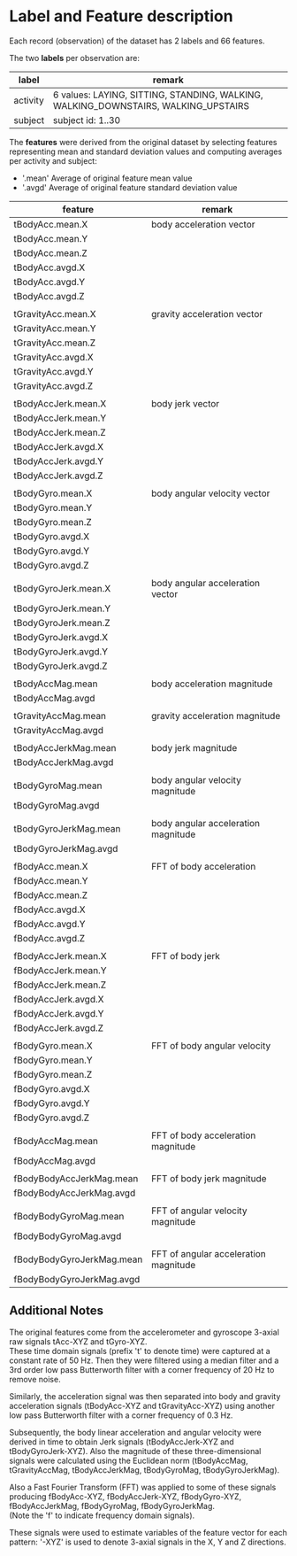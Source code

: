 # Label and Feature description
  
Each record (observation) of the dataset has 2 labels and 66 features.  
  
The two **labels** per observation are:  

| label      | remark
|------------|---------------------------------------------
| activity   | 6 values: LAYING, SITTING, STANDING, WALKING, WALKING_DOWNSTAIRS, WALKING_UPSTAIRS
| subject    | subject id: 1..30

The **features** were derived from the original dataset by selecting features 
representing mean and standard deviation values and computing averages 
per activity and subject:  

* '.mean'    Average of original feature mean value  
* '.avgd'    Average of original feature standard deviation value  
  
  
| feature                   | remark
|---------------------------|---------------------------------------
| tBodyAcc.mean.X           | body acceleration vector
| tBodyAcc.mean.Y           |
| tBodyAcc.mean.Z           |
| tBodyAcc.avgd.X           |
| tBodyAcc.avgd.Y           |
| tBodyAcc.avgd.Z           |
|                           |
| tGravityAcc.mean.X        | gravity acceleration vector
| tGravityAcc.mean.Y        |
| tGravityAcc.mean.Z        |
| tGravityAcc.avgd.X        |
| tGravityAcc.avgd.Y        |
| tGravityAcc.avgd.Z        |
|                           |
| tBodyAccJerk.mean.X       | body jerk vector
| tBodyAccJerk.mean.Y       |
| tBodyAccJerk.mean.Z       |
| tBodyAccJerk.avgd.X       |
| tBodyAccJerk.avgd.Y       |
| tBodyAccJerk.avgd.Z       |
|                           |
| tBodyGyro.mean.X          | body angular velocity vector
| tBodyGyro.mean.Y          |
| tBodyGyro.mean.Z          |
| tBodyGyro.avgd.X          |
| tBodyGyro.avgd.Y          |
| tBodyGyro.avgd.Z          |
|                           |
| tBodyGyroJerk.mean.X      | body angular acceleration vector
| tBodyGyroJerk.mean.Y      |
| tBodyGyroJerk.mean.Z      |
| tBodyGyroJerk.avgd.X      |
| tBodyGyroJerk.avgd.Y      |
| tBodyGyroJerk.avgd.Z      |
|                           |
| tBodyAccMag.mean          | body acceleration magnitude
| tBodyAccMag.avgd          |
|                           |
| tGravityAccMag.mean       | gravity acceleration magnitude
| tGravityAccMag.avgd       |
|                           |
| tBodyAccJerkMag.mean      | body jerk magnitude
| tBodyAccJerkMag.avgd      |
|                           |
| tBodyGyroMag.mean         | body angular velocity magnitude
| tBodyGyroMag.avgd         |
|                           |
| tBodyGyroJerkMag.mean     | body angular acceleration magnitude
| tBodyGyroJerkMag.avgd     |
|                           |
| fBodyAcc.mean.X           | FFT of body acceleration
| fBodyAcc.mean.Y           |
| fBodyAcc.mean.Z           |
| fBodyAcc.avgd.X           |
| fBodyAcc.avgd.Y           |
| fBodyAcc.avgd.Z           |
|                           |
| fBodyAccJerk.mean.X       | FFT of body jerk
| fBodyAccJerk.mean.Y       |
| fBodyAccJerk.mean.Z       |
| fBodyAccJerk.avgd.X       |
| fBodyAccJerk.avgd.Y       |
| fBodyAccJerk.avgd.Z       |
|                           |
| fBodyGyro.mean.X          | FFT of body angular velocity
| fBodyGyro.mean.Y          |
| fBodyGyro.mean.Z          |
| fBodyGyro.avgd.X          |
| fBodyGyro.avgd.Y          |
| fBodyGyro.avgd.Z          |
|                           |
| fBodyAccMag.mean          | FFT of body acceleration magnitude
| fBodyAccMag.avgd          |
|                           |
| fBodyBodyAccJerkMag.mean  | FFT of body jerk magnitude
| fBodyBodyAccJerkMag.avgd  |
|                           |
| fBodyBodyGyroMag.mean     | FFT of angular velocity magnitude
| fBodyBodyGyroMag.avgd     |
|                           |
| fBodyBodyGyroJerkMag.mean | FFT of angular acceleration magnitude
| fBodyBodyGyroJerkMag.avgd |

  
## Additional Notes
The original features come from the accelerometer and gyroscope 3-axial raw signals 
tAcc-XYZ and tGyro-XYZ.  
These time domain signals (prefix 't' to denote time) were captured at a constant 
rate of 50 Hz. Then they were filtered using a median filter and a 3rd order low pass 
Butterworth filter with a corner frequency of 20 Hz to remove noise.  
  
Similarly, the acceleration signal was then separated into body and 
gravity acceleration signals (tBodyAcc-XYZ and tGravityAcc-XYZ) using another 
low pass Butterworth filter with a corner frequency of 0.3 Hz.  
  
Subsequently, the body linear acceleration and angular velocity were derived 
in time to obtain Jerk signals (tBodyAccJerk-XYZ and tBodyGyroJerk-XYZ). 
Also the magnitude of these three-dimensional signals were calculated using 
the Euclidean norm (tBodyAccMag, tGravityAccMag, tBodyAccJerkMag, tBodyGyroMag, 
tBodyGyroJerkMag).   
  
Also a Fast Fourier Transform (FFT) was applied to some of these signals 
producing fBodyAcc-XYZ, fBodyAccJerk-XYZ, fBodyGyro-XYZ, fBodyAccJerkMag, 
fBodyGyroMag, fBodyGyroJerkMag.  
(Note the 'f' to indicate frequency domain signals).  
  
These signals were used to estimate variables of the feature vector for each pattern:
'-XYZ' is used to denote 3-axial signals in the X, Y and Z directions.  
